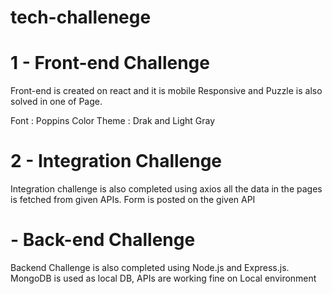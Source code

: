 # tech-challenege
#  1 - Front-end Challenge
Front-end is created on react and it is mobile Responsive and Puzzle is also solved in one of Page.

Font : Poppins
Color Theme : Drak and Light Gray

#  2 - Integration Challenge
Integration challenge is also completed using axios all the data in the pages is fetched from given APIs.
Form is posted on the given API

#   - Back-end Challenge
Backend Challenge is also completed using Node.js and Express.js.
MongoDB is used as local DB, APIs are working fine on Local environment 
